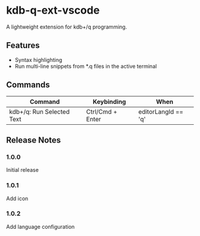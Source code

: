 # kdb-q-ext-vscode

A lightweight extension for kdb+/q programming.

## Features

- Syntax highlighting
- Run multi-line snippets from \*.q files in the active terminal

## Commands

| Command                   | Keybinding       | When                |
| ------------------------- | ---------------- | ------------------- |
| kdb+/q: Run Selected Text | Ctrl/Cmd + Enter | editorLangId == 'q' |

## Release Notes

### 1.0.0

Initial release

### 1.0.1

Add icon

### 1.0.2

Add language configuration
